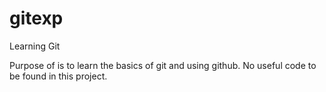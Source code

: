 gitexp
======

Learning Git

Purpose of is to learn the basics of git and using github.
No useful code to be found in this project.

